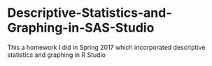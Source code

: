 # Descriptive-Statistics-and-Graphing-in-SAS-Studio
This a homework I did in Spring 2017 which incorporated descriptive statistics and graphing in R Studio
